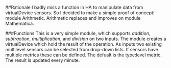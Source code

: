 ##Rationale
I badly miss a function in HA to manipulate data from virtualDevice sensors. So I decided to make a simple proof of concept: module Arithmetic.
Arithmetic replaces and improves on module Mathematica.

###Functions
This is a very simple module, which supports *addition*, *subtraction*, *multiplication*, and *division* on two inputs.
The module creates a virtualDevice which hold the result of the operation. As inputs two existing multilevel sensors can be selected from drop-down lists. If sensors have multiple metrics these can be defined. The defualt is the type:level metric. The result is updated every minute.
